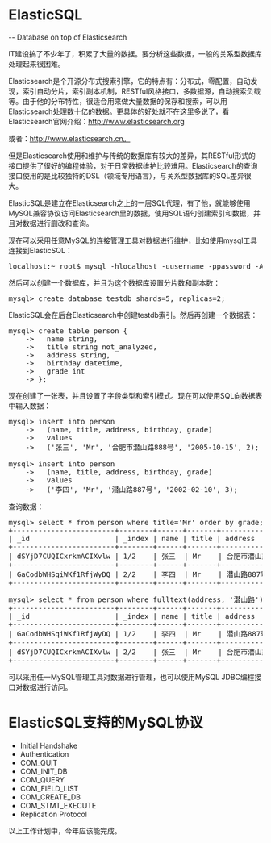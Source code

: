 # ElasticSQL

-- Database on top of Elasticsearch

IT建设搞了不少年了，积累了大量的数据。要分析这些数据，一般的关系型数据库处理起来很困难。

Elasticsearch是个开源分布式搜索引擎，它的特点有：分布式，零配置，自动发现，索引自动分片，索引副本机制，RESTful风格接口，多数据源，自动搜索负载等。由于他的分布特性，很适合用来做大量数据的保存和搜索，可以用Elasticsearch处理数十亿的数据。更具体的好处就不在这里多说了，看Elasticsearch官网介绍：http://www.elasticsearch.org

或者：http://www.elasticsearch.cn。

但是Elasticsearch使用和维护与传统的数据库有较大的差异，其RESTful形式的接口提供了很好的编程体验，对于日常数据维护比较难用。Elasticsearch的查询接口使用的是比较独特的DSL（领域专用语言），与关系型数据库的SQL差异很大。

ElasticSQL是建立在Elasticsearch之上的一层SQL代理，有了他，就能够使用MySQL兼容协议访问Elasticsearch里的数据，使用SQL语句创建索引和数据，并且对数据进行删改和查询。

现在可以采用任意MySQL的连接管理工具对数据进行维护，比如使用mysql工具连接到ElasticSQL：

<pre>
localhost:~ root$ mysql -hlocalhost -uusername -ppassword -A
</pre>

然后可以创建一个数据库，并且为这个数据库设置分片数和副本数：

<pre>
mysql> create database testdb shards=5, replicas=2;
</pre>

ElasticSQL会在后台Elasticsearch中创建testdb索引。然后再创建一个数据表：

<pre>
mysql> create table person {
    ->   name string, 
    ->   title string not_analyzed,
    ->   address string,
    ->   birthday datetime,
    ->   grade int
    -> };
</pre>

现在创建了一张表，并且设置了字段类型和索引模式。现在可以使用SQL向数据表中输入数据：

<pre>
mysql> insert into person 
    ->   (name, title, address, birthday, grade) 
    ->   values 
    ->   ('张三', 'Mr', '合肥市潜山路888号', '2005-10-15', 2);

mysql> insert into person 
    ->   (name, title, address, birthday, grade) 
    ->   values 
    ->   ('李四', 'Mr', '潜山路887号', '2002-02-10', 3);
</pre>

查询数据：

<pre>
mysql> select * from person where title='Mr' order by grade; 
+------------------------+--------+------+-------+----------------+------------+-------+--------------+----------+
| _id                    | _index | name | title | address        | birthday   | grade | _version     | _score   |
+------------------------+--------+------+-------+----------------+------------+-------+--------------+----------+
| dSYjD7CUQICxrkmACIXvlw | 1/2    | 张三  | Mr    | 合肥市潜山路888号 | 2005-10-15 | 2     | 1            | 1        |
+------------------------+--------+------+-------+----------------+------------+-------+--------------+----------+
| GaCodbWHSqiWKf1RfjWyDQ | 2/2    | 李四  | Mr    | 潜山路887号      | 2002-02-10 | 3     | 1            | 1        |
+------------------------+--------+------+-------+----------------+------------+-------+--------------+----------+
</pre>

<pre>
mysql> select * from person where fulltext(address, '潜山路'); 
+------------------------+--------+------+-------+----------------+------------+-------+--------------+----------+
| _id                    | _index | name | title | address        | birthday   | grade | _version     | _score   |
+------------------------+--------+------+-------+----------------+------------+-------+--------------+----------+
| GaCodbWHSqiWKf1RfjWyDQ | 1/2    | 李四  | Mr    | 潜山路887号      | 2002-02-10 | 3     | 1            | 0.85     |
+------------------------+--------+------+-------+----------------+------------+-------+--------------+----------+
| dSYjD7CUQICxrkmACIXvlw | 2/2    | 张三  | Mr    | 合肥市潜山路888号 | 2005-10-15 | 2     | 1            | 0.82     |
+------------------------+--------+------+-------+----------------+------------+-------+--------------+----------+
</pre>

可以采用任一MySQL管理工具对数据进行管理，也可以使用MySQL JDBC编程接口对数据进行访问。

# ElasticSQL支持的MySQL协议

* Initial Handshake
* Authentication
* COM_QUIT
* COM_INIT_DB
* COM_QUERY
* COM_FIELD_LIST
* COM_CREATE_DB
* COM_STMT_EXECUTE
* Replication Protocol 

以上工作计划中，今年应该能完成。
